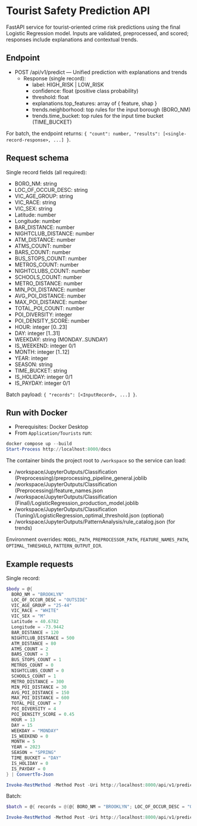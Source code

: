 # Tourist Safety Prediction API

FastAPI service for tourist-oriented crime risk predictions using the final Logistic Regression model. Inputs are validated, preprocessed, and scored; responses include explanations and contextual trends.

## Endpoint

- POST /api/v1/predict — Unified prediction with explanations and trends
  - Response (single record):
    - label: HIGH_RISK | LOW_RISK
    - confidence: float (positive class probability)
    - threshold: float
    - explanations.top_features: array of { feature, shap }
    - trends.neighborhood: top rules for the input borough (BORO_NM)
    - trends.time_bucket: top rules for the input time bucket (TIME_BUCKET)

For batch, the endpoint returns: `{ "count": number, "results": [<single-record-response>, ...] }`.

## Request schema

Single record fields (all required):
- BORO_NM: string
- LOC_OF_OCCUR_DESC: string
- VIC_AGE_GROUP: string
- VIC_RACE: string
- VIC_SEX: string
- Latitude: number
- Longitude: number
- BAR_DISTANCE: number
- NIGHTCLUB_DISTANCE: number
- ATM_DISTANCE: number
- ATMS_COUNT: number
- BARS_COUNT: number
- BUS_STOPS_COUNT: number
- METROS_COUNT: number
- NIGHTCLUBS_COUNT: number
- SCHOOLS_COUNT: number
- METRO_DISTANCE: number
- MIN_POI_DISTANCE: number
- AVG_POI_DISTANCE: number
- MAX_POI_DISTANCE: number
- TOTAL_POI_COUNT: number
- POI_DIVERSITY: integer
- POI_DENSITY_SCORE: number
- HOUR: integer [0..23]
- DAY: integer [1..31]
- WEEKDAY: string (MONDAY..SUNDAY)
- IS_WEEKEND: integer 0/1
- MONTH: integer [1..12]
- YEAR: integer
- SEASON: string
- TIME_BUCKET: string
- IS_HOLIDAY: integer 0/1
- IS_PAYDAY: integer 0/1

Batch payload: `{ "records": [<InputRecord>, ...] }`.

## Run with Docker

- Prerequisites: Docker Desktop
- From `Application/Tourists` run:

```powershell
docker compose up --build
Start-Process http://localhost:8000/docs
```

The container binds the project root to `/workspace` so the service can load:
- /workspace/JupyterOutputs/Classification (Preprocessing)/preprocessing_pipeline_general.joblib
- /workspace/JupyterOutputs/Classification (Preprocessing)/feature_names.json
- /workspace/JupyterOutputs/Classification (Final)/LogisticRegression_production_model.joblib
- /workspace/JupyterOutputs/Classification (Tuning)/LogisticRegression_optimal_threshold.json (optional)
- /workspace/JupyterOutputs/PatternAnalysis/rule_catalog.json (for trends)

Environment overrides: `MODEL_PATH`, `PREPROCESSOR_PATH`, `FEATURE_NAMES_PATH`, `OPTIMAL_THRESHOLD`, `PATTERN_OUTPUT_DIR`.

## Example requests

Single record:
```powershell
$body = @{
  BORO_NM = "BROOKLYN"
  LOC_OF_OCCUR_DESC = "OUTSIDE"
  VIC_AGE_GROUP = "25-44"
  VIC_RACE = "WHITE"
  VIC_SEX = "M"
  Latitude = 40.6782
  Longitude = -73.9442
  BAR_DISTANCE = 120
  NIGHTCLUB_DISTANCE = 500
  ATM_DISTANCE = 80
  ATMS_COUNT = 2
  BARS_COUNT = 3
  BUS_STOPS_COUNT = 1
  METROS_COUNT = 0
  NIGHTCLUBS_COUNT = 0
  SCHOOLS_COUNT = 1
  METRO_DISTANCE = 300
  MIN_POI_DISTANCE = 30
  AVG_POI_DISTANCE = 150
  MAX_POI_DISTANCE = 600
  TOTAL_POI_COUNT = 7
  POI_DIVERSITY = 4
  POI_DENSITY_SCORE = 0.45
  HOUR = 13
  DAY = 15
  WEEKDAY = "MONDAY"
  IS_WEEKEND = 0
  MONTH = 5
  YEAR = 2023
  SEASON = "SPRING"
  TIME_BUCKET = "DAY"
  IS_HOLIDAY = 0
  IS_PAYDAY = 0
} | ConvertTo-Json

Invoke-RestMethod -Method Post -Uri http://localhost:8000/api/v1/predict -ContentType 'application/json' -Body $body | ConvertTo-Json -Depth 6
```

Batch:
```powershell
$batch = @{ records = @(@{ BORO_NM = "BROOKLYN"; LOC_OF_OCCUR_DESC = "OUTSIDE"; VIC_AGE_GROUP = "25-44"; VIC_RACE = "WHITE"; VIC_SEX = "M"; Latitude = 40.6782; Longitude = -73.9442; BAR_DISTANCE = 120; NIGHTCLUB_DISTANCE = 500; ATM_DISTANCE = 80; ATMS_COUNT = 2; BARS_COUNT = 3; BUS_STOPS_COUNT = 1; METROS_COUNT = 0; NIGHTCLUBS_COUNT = 0; SCHOOLS_COUNT = 1; METRO_DISTANCE = 300; MIN_POI_DISTANCE = 30; AVG_POI_DISTANCE = 150; MAX_POI_DISTANCE = 600; TOTAL_POI_COUNT = 7; POI_DIVERSITY = 4; POI_DENSITY_SCORE = 0.45; HOUR = 13; DAY = 15; WEEKDAY = "MONDAY"; IS_WEEKEND = 0; MONTH = 5; YEAR = 2023; SEASON = "SPRING"; TIME_BUCKET = "DAY"; IS_HOLIDAY = 0; IS_PAYDAY = 0 } ) } | ConvertTo-Json

Invoke-RestMethod -Method Post -Uri http://localhost:8000/api/v1/predict -ContentType 'application/json' -Body $batch | ConvertTo-Json -Depth 6
```
